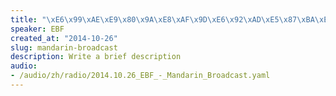 ```yaml
--- 
title: "\xE6\x99\xAE\xE9\x80\x9A\xE8\xAF\x9D\xE6\x92\xAD\xE5\x87\xBA\xE7\x9A\x842014\xE5\xB9\xB410\xE6\x9C\x8826\xE6\x97\xA5"
speaker: EBF
created_at: "2014-10-26"
slug: mandarin-broadcast
description: Write a brief description
audio: 
- /audio/zh/radio/2014.10.26_EBF_-_Mandarin_Broadcast.yaml
---
```

